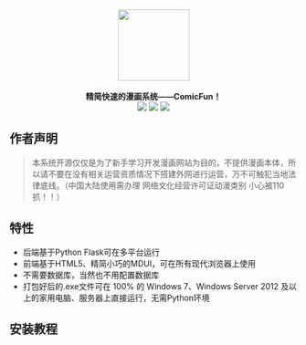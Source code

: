 <div  align="center">  
   <img src="https://voidtech.cn/i/2022/11/28/p8vlqt.png" width = "125" height = "125" align=center /><br><br>
   <strong>精简快速的漫画系统——ComicFun！</strong><br>
   <img src="https://img.shields.io/badge/license-GPL v%203.0-green.svg" ></img>
   <img src="https://img.shields.io/badge/Python-3.4+-blue.svg" ></img>
   <img src="https://img.shields.io/badge/Flask-2.1+-yellow.svg" ></img>
</div>

## 作者声明
> 本系统开源仅仅是为了新手学习开发漫画网站为目的，不提供漫画本体，所以请不要在没有相关运营资质情况下搭建外网进行运营，万不可触犯当地法律底线。（中国大陆使用需办理 网络文化经营许可证动漫类别 小心被110抓！！）

## 特性

- 后端基于Python Flask可在多平台运行
- 前端基于HTML5、精简小巧的MDUI，可在所有现代浏览器上使用
- 不需要数据库，当然也不用配置数据库
- 打包好后的.exe文件可在 100% 的 Windows 7、Windows Server 2012 及以上的家用电脑、服务器上直接运行，无需Python环境

## 安装教程
